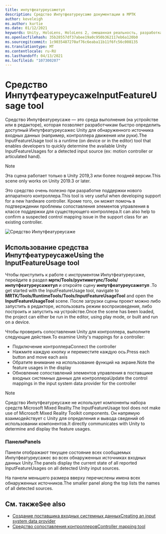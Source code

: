 ```yaml
---
title: инпутфеатуреусажетул
description: Средство Инпутфеатуреусаже документации в МРТК
author: keveleigh
ms.author: kurtie
ms.date: 01/12/2021
keywords: Unity, HoloLens, HoloLens 2, смешанная реальность, разработка, MRTK
ms.openlocfilehash: 35b28557df37abee19a0c950b362117eb6a120b0
ms.sourcegitcommit: 1c9035487270af76c6eaba11b11f6fc56c008135
ms.translationtype: MT
ms.contentlocale: ru-RU
ms.lasthandoff: 04/13/2021
ms.locfileid: "107300207"
---
```

# <a name="inputfeatureusage-tool"></a><span data-ttu-id="e3abf-104">Средство Инпутфеатуреусаже</span><span class="sxs-lookup"><span data-stu-id="e3abf-104">InputFeatureUsage tool</span></span>

<span data-ttu-id="e3abf-105">Средство Инпутфеатуреусаже — это среда выполнения (на устройстве или в редакторе), которая позволяет разработчикам быстро определить доступный Инпутфеатуреусажес Unity для обнаруженного источника входных данных (например, контроллера движения или руки).</span><span class="sxs-lookup"><span data-stu-id="e3abf-105">The InputFeatureUsage tool is a runtime (on device or in the editor) tool that enables developers to quickly determine the available Unity InputFeatureUsages for a detected input source (ex: motion controller or articulated hand).</span></span>

> [!NOTE]
> <span data-ttu-id="e3abf-106">Эта сцена работает только в Unity 2019,3 или более поздней версии.</span><span class="sxs-lookup"><span data-stu-id="e3abf-106">This scene only works on Unity 2019.3 or later.</span></span>

<span data-ttu-id="e3abf-107">Это средство очень полезно при разработке поддержки нового аппаратного контроллера.</span><span class="sxs-lookup"><span data-stu-id="e3abf-107">This tool is very useful when developing support for a new hardware controller.</span></span> <span data-ttu-id="e3abf-108">Кроме того, он может помочь в подтверждении проблемы сопоставления элементов управления в классе поддержки для существующего контроллера.</span><span class="sxs-lookup"><span data-stu-id="e3abf-108">It can also help to confirm a suspected control mapping issue in the support class for an existing controller.</span></span>

![Средство Инпутфеатуреусаже](../images/controller-mapping-tool/InputFeatureUsages.png)

## <a name="using-the-inputfeatureusage-tool"></a><span data-ttu-id="e3abf-110">Использование средства Инпутфеатуреусаже</span><span class="sxs-lookup"><span data-stu-id="e3abf-110">Using the InputFeatureUsage tool</span></span>

<span data-ttu-id="e3abf-111">Чтобы приступить к работе с инструментом Инпутфеатуреусаже, перейдите в раздел **мртк/Tools/рунтиметулс/Tools/инпутфеатуреусажетул** и откройте сцену **инпутфеатуреусажетул** .</span><span class="sxs-lookup"><span data-stu-id="e3abf-111">To get started with the InputFeatureUsage tool, navigate to **MRTK/Tools/RuntimeTools/Tools/InputFeatureUsageTool** and open the **InputFeatureUsageTool** scene.</span></span> <span data-ttu-id="e3abf-112">После загрузки сцены проект можно либо запустить в редакторе, использовать режим воспроизведения, либо построить и запустить на устройстве.</span><span class="sxs-lookup"><span data-stu-id="e3abf-112">Once the scene has been loaded, the project can either be run in the editor, using play mode, or built and run on a device.</span></span>

<span data-ttu-id="e3abf-113">Чтобы проверить сопоставления Unity для контроллера, выполните следующие действия.</span><span class="sxs-lookup"><span data-stu-id="e3abf-113">To examine Unity's mappings for a controller:</span></span>

- <span data-ttu-id="e3abf-114">Подключение контроллера</span><span class="sxs-lookup"><span data-stu-id="e3abf-114">Connect the controller</span></span>
- <span data-ttu-id="e3abf-115">Нажмите каждую кнопку и переместите каждую ось.</span><span class="sxs-lookup"><span data-stu-id="e3abf-115">Press each button and move each axis</span></span>
- <span data-ttu-id="e3abf-116">Обратите внимание на использование функций на экране.</span><span class="sxs-lookup"><span data-stu-id="e3abf-116">Note the feature usages in the display</span></span>
- <span data-ttu-id="e3abf-117">Обновление сопоставлений элементов управления в поставщике входных системных данных для контроллера</span><span class="sxs-lookup"><span data-stu-id="e3abf-117">Update the control mappings in the input system data provider for the controller</span></span>

> [!NOTE]
> <span data-ttu-id="e3abf-118">Средство Инпутфеатуреусаже не использует компоненты набора средств Microsoft Mixed Reality.</span><span class="sxs-lookup"><span data-stu-id="e3abf-118">The InputFeatureUsage tool does not make use of Microsoft Mixed Reality Toolkit components.</span></span> <span data-ttu-id="e3abf-119">Он напрямую взаимодействует с Unity для определения и вывода сведений об использовании компонентов.</span><span class="sxs-lookup"><span data-stu-id="e3abf-119">It directly communicates with Unity to determine and display the feature usages.</span></span>

### <a name="panels"></a><span data-ttu-id="e3abf-120">Панели</span><span class="sxs-lookup"><span data-stu-id="e3abf-120">Panels</span></span>

<span data-ttu-id="e3abf-121">Панели отображают текущее состояние всех сообщаемых Инпутфеатуреусажес во всех обнаруженных источниках входных данных Unity.</span><span class="sxs-lookup"><span data-stu-id="e3abf-121">The panels display the current state of all reported InputFeatureUsages on all detected Unity input sources.</span></span>

<span data-ttu-id="e3abf-122">На панели меньшего размера вверху перечислены имена всех обнаруженных источников.</span><span class="sxs-lookup"><span data-stu-id="e3abf-122">The smaller panel along the top lists the names of all detected sources.</span></span>

## <a name="see-also"></a><span data-ttu-id="e3abf-123">См. также</span><span class="sxs-lookup"><span data-stu-id="e3abf-123">See also</span></span>

- [<span data-ttu-id="e3abf-124">Создание поставщика входных системных данных</span><span class="sxs-lookup"><span data-stu-id="e3abf-124">Creating an input system data provider</span></span>](../input/create-data-provider.md)
- [<span data-ttu-id="e3abf-125">Средство сопоставления контроллеров</span><span class="sxs-lookup"><span data-stu-id="e3abf-125">Controller mapping tool</span></span>](controller-mapping-tool.md)
